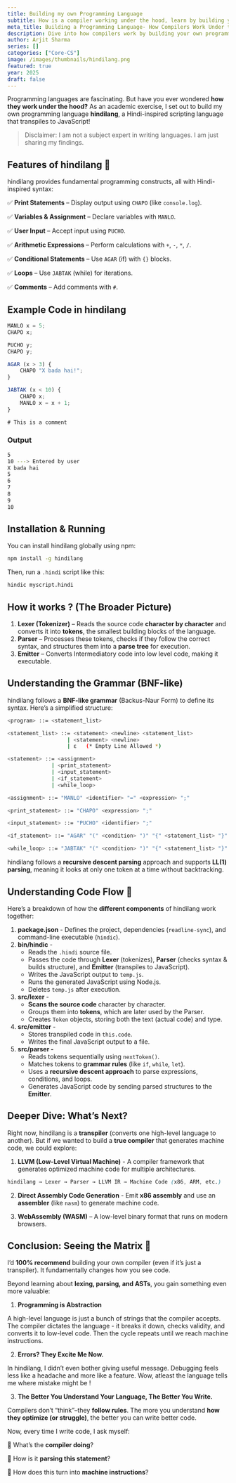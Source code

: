 ```yaml
---
title: Building my own Programming Language
subtitle: How is a compiler working under the hood, learn by building your own programming language 
meta_title: Building a Programming Language- How Compilers Work Under the Hood (2025)
description: Dive into how compilers work by building your own programming language from scratch. A hands-on guide for software engineers exploring language design and systems programming in 2025.
author: Arjit Sharma
series: []
categories: ["Core-CS"]
image: /images/thumbnails/hindilang.png
featured: true
year: 2025
draft: false
---
```


Programming languages are fascinating. But have you ever wondered **how they work under the hood?** As an academic exercise, I set out to build my own programming language **hindilang**, a Hindi-inspired scripting language that transpiles to JavaScript!

> Disclaimer: I am not a subject expert in writing languages. I am just sharing my findings.
> 

## Features of hindilang 🌟

hindilang provides fundamental programming constructs, all with Hindi-inspired syntax:

✅ **Print Statements** – Display output using `CHAPO` (like `console.log`).

✅ **Variables & Assignment** – Declare variables with `MANLO`.

✅ **User Input** – Accept input using `PUCHO`.

✅ **Arithmetic Expressions** – Perform calculations with `+`, `-`, `*`, `/`.

✅ **Conditional Statements** – Use `AGAR` (if) with `{}` blocks.

✅ **Loops** – Use `JABTAK` (while) for iterations.

✅ **Comments** – Add comments with `#`.

## Example Code in hindilang

```javascript
MANLO x = 5;
CHAPO x;

PUCHO y;
CHAPO y;

AGAR (x > 3) {
    CHAPO "X bada hai!";
}

JABTAK (x < 10) {
    CHAPO x;
    MANLO x = x + 1;
}

# This is a comment
```

### Output 
```bash
5
10 ---> Entered by user
X bada hai
5
6
7
8
9
10

```


## Installation & Running

You can install hindilang globally using npm:

```bash
npm install -g hindilang
```

Then, run a `.hindi` script like this:

```bash
hindic myscript.hindi
```

## How it works ? (The Broader Picture)

1. **Lexer (Tokenizer)** – Reads the source code **character by character** and converts it into **tokens**, the smallest building blocks of the language.
2. **Parser** – Processes these tokens, checks if they follow the correct syntax, and structures them into a **parse tree** for execution.
3. **Emitter** – Converts Intermediatory code into low level code, making it executable.

## Understanding the Grammar (BNF-like)

hindilang follows a **BNF-like grammar** (Backus-Naur Form) to define its syntax. Here’s a simplified structure:

```bash
<program> ::= <statement_list>

<statement_list> ::= <statement> <newline> <statement_list>
                   | <statement> <newline>
                   | ε   (* Empty Line Allowed *)

<statement> ::= <assignment>
              | <print_statement>
              | <input_statement>
              | <if_statement>
              | <while_loop>

<assignment> ::= "MANLO" <identifier> "=" <expression> ";"

<print_statement> ::= "CHAPO" <expression> ";"

<input_statement> ::= "PUCHO" <identifier> ";"

<if_statement> ::= "AGAR" "(" <condition> ")" "{" <statement_list> "}"

<while_loop> ::= "JABTAK" "(" <condition> ")" "{" <statement_list> "}"

```

hindilang follows a **recursive descent parsing** approach and supports **LL(1) parsing**, meaning it looks at only one token at a time without backtracking.

## Understanding Code Flow  🚀

Here’s a breakdown of how the **different components** of hindilang work together:

1. **package.json** - Defines the project, dependencies (`readline-sync`), and command-line executable (`hindic`).
2. **bin/hindic** -
    - Reads the `.hindi` source file.
    - Passes the code through **Lexer** (tokenizes), **Parser** (checks syntax & builds structure), and **Emitter** (transpiles to JavaScript).
    - Writes the JavaScript output to `temp.js`.
    - Runs the generated JavaScript using Node.js.
    - Deletes `temp.js` after execution.
3. **src/lexer** - 
    - **Scans the source code** character by character.
    - Groups them into **tokens**, which are later used by the Parser.
    - Creates `Token` objects, storing both the text (actual code) and type.
4. **src/emitter** -
    - Stores transpiled code in `this.code`.
    - Writes the final JavaScript output to a file.
5. **src/parser -** 
    - Reads tokens sequentially using `nextToken()`.
    - Matches tokens to **grammar rules** (like `if`, `while`, `let`).
    - Uses a **recursive descent approach** to parse expressions, conditions, and loops.
    - Generates JavaScript code by sending parsed structures to the **Emitter**.

## Deeper Dive: What’s Next?

Right now, hindilang is a **transpiler** (converts one high-level language to another). But if we wanted to build a **true compiler** that generates machine code, we could explore:

 

1. **LLVM (Low-Level Virtual Machine)** - A compiler framework that generates optimized machine code for multiple architectures.

```css
hindilang → Lexer → Parser → LLVM IR → Machine Code (x86, ARM, etc.)
```

2. **Direct Assembly Code Generation** - Emit **x86 assembly** and use an **assembler** (like `nasm`) to generate machine code.

3. **WebAssembly (WASM)** – A low-level binary format that runs on modern browsers.

## Conclusion: Seeing the Matrix 👀

I’d **100% recommend** building your own compiler (even if it’s just a transpiler). It fundamentally changes how you see code.

Beyond learning about **lexing, parsing, and ASTs**, you gain something even more valuable:

1. **Programming is Abstraction**

A high-level language is just a bunch of strings that the compiler accepts. The compiler dictates the language - it breaks it down, checks validity, and converts it to low-level code. Then the cycle repeats until we reach machine instructions.

2. **Errors? They Excite Me Now.**

In hindilang, I didn’t even bother giving useful message. Debugging feels less like a headache and more like a feature. Wow, atleast the language tells me where mistake might be !

3. **The Better You Understand Your Language, The Better You Write.**

Compilers don’t “think”–they **follow rules**. The more you understand **how they optimize (or struggle)**, the better you can write better code.

Now, every time I write code, I ask myself:

🤔 What’s the **compiler doing**?

🤔 How is it **parsing this statement**?

🤔 How does this turn into **machine instructions**?